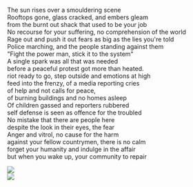 The sun rises over a smouldering scene   
Rooftops gone, glass cracked, and embers gleam   
from the burnt out shack that used to be your job   
No recourse for your suffering, no comprehension of the world   
Rage out and push it out fears as big as the lies you're told   
Police marching, and the people standing against them    
"Fight the power man, stick it to the system"    
A single spark was all that was needed   
before a peaceful protest got more than heated.     
riot ready to go, step outside and emotions at high    
feed into the frenzy, of a media reporting cries   
of help and not calls for peace,  
of burning buildings and no homes asleep    
Of children gassed and reporters rubbered   
self defense is seen as offence for the troubled   
No mistake that there are people here   
despite the look in their eyes, the fear   
Anger and vitrol, no cause for the harm   
against your fellow countrymen, there is no calm   
forget your humanity and indulge in the affair  
but when you wake up, your community to repair  

<img src="/images/poetry/carpushburn.png" />
<br/>
<img src="/images/poetry/walgreens.png" />
